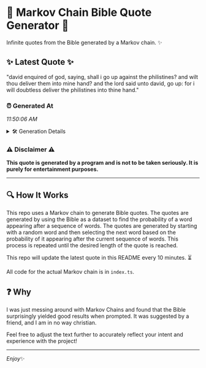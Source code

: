 # 📖 Markov Chain Bible Quote Generator 📖

Infinite quotes from the Bible generated by a Markov chain. ✨

## ✨ Latest Quote ✨
"david enquired of god, saying, shall i go up against the philistines? and wilt thou deliver them into mine hand? and the lord said unto david, go up: for i will doubtless deliver the philistines into thine hand."

### ⏰ Generated At
*11:50:06 AM*

<details>
    <summary>🛠️ Generation Details</summary>
    <p>
        <strong>🌱 Seed:</strong> david<br>
        <strong>🔄 Iterations:</strong> 37<br>
        <strong>📜 Context History:</strong><br>[ david ]: enquired<br>[ david, enquired ]: of<br>[ david, enquired, of ]: god,<br>[ david, enquired, of, god, ]: saying,<br>[ david, enquired, of, god,, saying, ]: shall<br>[ david, enquired, of, god,, saying,, shall ]: i<br>[ enquired, of, god,, saying,, shall, i ]: go<br>[ of, god,, saying,, shall, i, go ]: up<br>[ god,, saying,, shall, i, go, up ]: against<br>[ saying,, shall, i, go, up, against ]: the<br>[ shall, i, go, up, against, the ]: philistines?<br>[ i, go, up, against, the, philistines? ]: and<br>[ go, up, against, the, philistines?, and ]: wilt<br>[ up, against, the, philistines?, and, wilt ]: thou<br>[ against, the, philistines?, and, wilt, thou ]: deliver<br>[ the, philistines?, and, wilt, thou, deliver ]: them<br>[ philistines?, and, wilt, thou, deliver, them ]: into<br>[ and, wilt, thou, deliver, them, into ]: mine<br>[ wilt, thou, deliver, them, into, mine ]: hand?<br>[ thou, deliver, them, into, mine, hand? ]: and<br>[ deliver, them, into, mine, hand?, and ]: the<br>[ them, into, mine, hand?, and, the ]: lord<br>[ into, mine, hand?, and, the, lord ]: said<br>[ mine, hand?, and, the, lord, said ]: unto<br>[ hand?, and, the, lord, said, unto ]: david,<br>[ and, the, lord, said, unto, david, ]: go<br>[ the, lord, said, unto, david,, go ]: up:<br>[ lord, said, unto, david,, go, up: ]: for<br>[ said, unto, david,, go, up:, for ]: i<br>[ unto, david,, go, up:, for, i ]: will<br>[ david,, go, up:, for, i, will ]: doubtless<br>[ go, up:, for, i, will, doubtless ]: deliver<br>[ up:, for, i, will, doubtless, deliver ]: the<br>[ for, i, will, doubtless, deliver, the ]: philistines<br>[ i, will, doubtless, deliver, the, philistines ]: into<br>[ will, doubtless, deliver, the, philistines, into ]: thine<br>[ doubtless, deliver, the, philistines, into, thine ]: hand.<br>
    </p>
</details>

### ⚠️ Disclaimer ⚠️
**This quote is generated by a program and is not to be taken seriously. It is purely for entertainment purposes.**

---

## 🔍 How It Works

This repo uses a Markov chain to generate Bible quotes. The quotes are generated by using the Bible as a dataset to find the probability of a word appearing after a sequence of words. The quotes are generated by starting with a random word and then selecting the next word based on the probability of it appearing after the current sequence of words. This process is repeated until the desired length of the quote is reached.

This repo will update the latest quote in this README every 10 minutes. ⏳

All code for the actual Markov chain is in `index.ts`.

## ❓ Why

I was just messing around with Markov Chains and found that the Bible surprisingly yielded good results when prompted. 
It was suggested by a friend, and I am in no way christian.

Feel free to adjust the text further to accurately reflect your intent and experience with the project!

---

*Enjoy*✨
